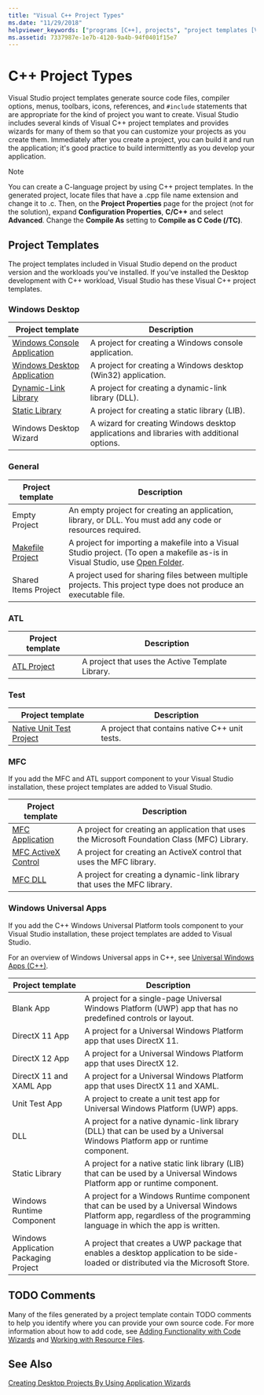 ```yaml
---
title: "Visual C++ Project Types"
ms.date: "11/29/2018"
helpviewer_keywords: ["programs [C++], projects", "project templates [Visual Studio], C++", "TODO comments [C++]", "projects [C++], types", "templates [C++], projects", "applications [C++], projects", "Visual C++ projects, types"]
ms.assetid: 7337987e-1e7b-4120-9a4b-94f0401f15e7
---
```

# C++ Project Types

Visual Studio project templates generate source code files, compiler options, menus, toolbars, icons, references, and `#include` statements that are appropriate for the kind of project you want to create. Visual Studio includes several kinds of Visual C++ project templates and provides wizards for many of them so that you can customize your projects as you create them. Immediately after you create a project, you can build it and run the application; it's good practice to build intermittently as you develop your application.

> [!NOTE]
> You can create a C-language project by using C++ project templates. In the generated project, locate files that have a .cpp file name extension and change it to .c. Then, on the **Project Properties** page for the project (not for the solution), expand **Configuration Properties**, **C/C++** and select **Advanced**. Change the **Compile As** setting to **Compile as C Code (/TC)**.

## Project Templates

The project templates included in Visual Studio depend on the product version and the workloads you've installed. If you've installed the Desktop development with C++ workload, Visual Studio has these Visual C++ project templates.

### Windows Desktop

|Project template|Description|
|----------------------|-----------------------------|
|[Windows Console Application](../windows/creating-a-console-application.md)|A project for creating a Windows console application.|
|[Windows Desktop Application](../windows/walkthrough-creating-windows-desktop-applications-cpp.md)|A project for creating a Windows desktop (Win32) application.|
|[Dynamic-Link Library](../build/walkthrough-creating-and-using-a-dynamic-link-library-cpp.md)|A project for creating a dynamic-link library (DLL).|
|[Static Library](../windows/walkthrough-creating-and-using-a-static-library-cpp.md)|A project for creating a static library (LIB).|
|Windows Desktop Wizard|A wizard for creating Windows desktop applications and libraries with additional options.|

### General

|Project template|Description|
|----------------------|-----------------------------|
|Empty Project|An empty project for creating an application, library, or DLL. You must add any code or resources required.|
|[Makefile Project](creating-a-makefile-project.md)|A project for importing a makefile into a Visual Studio project. (To open a makefile as-is in Visual Studio, use [Open Folder](non-msbuild-projects.md).|
|Shared Items Project|A project used for sharing files between multiple projects. This project type does not produce an executable file.|

### ATL

|Project template|Description|
|----------------------|-----------------------------|
|[ATL Project](../atl/reference/creating-an-atl-project.md)|A project that uses the Active Template Library.|

### Test

|Project template|Description|
|----------------------|-----------------------------|
|[Native Unit Test Project](/visualstudio/test/writing-unit-tests-for-c-cpp-with-the-microsoft-unit-testing-framework-for-cpp)|A project that contains native C++ unit tests.|

### MFC

If you add the MFC and ATL support component to your Visual Studio installation, these project templates are added to Visual Studio.

|Project template|Description|
|----------------------|-----------------------------|
|[MFC Application](../mfc/reference/creating-an-mfc-application.md)|A project for creating an application that uses the Microsoft Foundation Class (MFC) Library.|
|[MFC ActiveX Control](../mfc/reference/creating-an-mfc-activex-control.md)|A project for creating an ActiveX control that uses the MFC library.|
|[MFC DLL](../mfc/reference/creating-an-mfc-dll-project.md)|A project for creating a dynamic-link library that uses the MFC library.|

### Windows Universal Apps

If you add the C++ Windows Universal Platform tools component to your Visual Studio installation, these project templates are added to Visual Studio.

For an overview of Windows Universal apps in C++, see [Universal Windows Apps (C++)](../windows/universal-windows-apps-cpp.md).

|Project template|Description|
|----------------------|-----------------------------|
|Blank App|A project for a single-page Universal Windows Platform (UWP) app that has no predefined controls or layout.|
|DirectX 11 App|A project for a Universal Windows Platform app that uses DirectX 11.|
|DirectX 12 App|A project for a Universal Windows Platform app that uses DirectX 12.|
|DirectX 11 and XAML App|A project for a Universal Windows Platform app that uses DirectX 11 and XAML.|
|Unit Test App|A project to create a unit test app for Universal Windows Platform (UWP) apps.|
|DLL|A project for a native dynamic-link library (DLL) that can be used by a Universal Windows Platform app or runtime component.|
|Static Library|A project for a native static link library (LIB) that can be used by a Universal Windows Platform app or runtime component.|
|Windows Runtime Component|A project for a Windows Runtime component that can be used by a Universal Windows Platform app, regardless of the programming language in which the app is written.|
|Windows Application Packaging Project|A project that creates a UWP package that enables a desktop application to be side-loaded or distributed via the Microsoft Store.|

## TODO Comments

Many of the files generated by a project template contain TODO comments to help you identify where you can provide your own source code. For more information about how to add code, see [Adding Functionality with Code Wizards](../ide/adding-functionality-with-code-wizards-cpp.md) and [Working with Resource Files](../windows/working-with-resource-files.md).

## See Also

[Creating Desktop Projects By Using Application Wizards](creating-desktop-projects-by-using-application-wizards.md)
